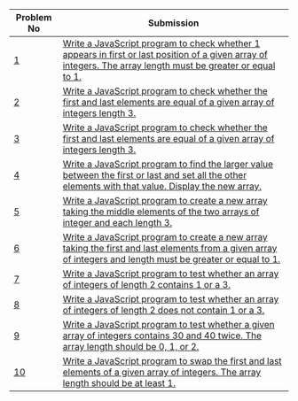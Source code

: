 | Problem No                                                            | Submission                                                     |
| --------------------------------------------------------------------- | -------------------------------------------------------------- |
| [1](https://github.com/abdullah-al-feroz/JavaScript--Problem--Solve/tree/main/Basic%20150%20Problems/71-80) | [Write a JavaScript program to check whether 1 appears in first or last position of a given array of integers. The array length must be greater or equal to 1.](https://github.com/abdullah-al-feroz/JavaScript--Problem--Solve/tree/main/Basic%20150%20Problems/71-80)               |
| [2](https://github.com/abdullah-al-feroz/JavaScript--Problem--Solve/tree/main/Basic%20150%20Problems/71-80) | [Write a JavaScript program to check whether the first and last elements are equal of a given array of integers length 3.](https://github.com/abdullah-al-feroz/JavaScript--Problem--Solve/tree/main/Basic%20150%20Problems/71-80)       |
| [3](https://github.com/abdullah-al-feroz/JavaScript--Problem--Solve/tree/main/Basic%20150%20Problems/71-80) |[Write a JavaScript program to check whether the first and last elements are equal of a given array of integers length 3.](https://github.com/abdullah-al-feroz/JavaScript--Problem--Solve/tree/main/Basic%20150%20Problems/71-80) |
| [4](https://github.com/abdullah-al-feroz/JavaScript--Problem--Solve/tree/main/Basic%20150%20Problems/71-80) | [Write a JavaScript program to find the larger value between the first or last and set all the other elements with that value. Display the new array.](https://github.com/abdullah-al-feroz/JavaScript--Problem--Solve/tree/main/Basic%20150%20Problems/71-80)             |
| [5](https://github.com/abdullah-al-feroz/JavaScript--Problem--Solve/tree/main/Basic%20150%20Problems/71-80) | [Write a JavaScript program to create a new array taking the middle elements of the two arrays of integer and each length 3.](https://github.com/abdullah-al-feroz/JavaScript--Problem--Solve/tree/main/Basic%20150%20Problems/71-80)         |
| [6](https://github.com/abdullah-al-feroz/JavaScript--Problem--Solve/tree/main/Basic%20150%20Problems/71-80) | [Write a JavaScript program to create a new array taking the first and last elements from a given array of integers and length must be greater or equal to 1.](https://github.com/abdullah-al-feroz/JavaScript--Problem--Solve/tree/main/Basic%20150%20Problems/71-80) |
| [7](https://github.com/abdullah-al-feroz/JavaScript--Problem--Solve/tree/main/Basic%20150%20Problems/71-80) | [Write a JavaScript program to test whether an array of integers of length 2 contains 1 or a 3.](https://github.com/abdullah-al-feroz/JavaScript--Problem--Solve/tree/main/Basic%20150%20Problems/71-80)        |
| [8](https://github.com/abdullah-al-feroz/JavaScript--Problem--Solve/tree/main/Basic%20150%20Problems/71-80) | [Write a JavaScript program to test whether an array of integers of length 2 does not contain 1 or a 3.](https://github.com/abdullah-al-feroz/JavaScript--Problem--Solve/tree/main/Basic%20150%20Problems/71-80)             |
| [9](https://github.com/abdullah-al-feroz/JavaScript--Problem--Solve/tree/main/Basic%20150%20Problems/71-80) | [Write a JavaScript program to test whether a given array of integers contains 30 and 40 twice. The array length should be 0, 1, or 2.](https://github.com/abdullah-al-feroz/JavaScript--Problem--Solve/tree/main/Basic%20150%20Problems/71-80) |
| [10](https://github.com/abdullah-al-feroz/JavaScript--Problem--Solve/tree/main/Basic%20150%20Problems/71-80)| [Write a JavaScript program to swap the first and last elements of a given array of integers. The array length should be at least 1.](https://github.com/abdullah-al-feroz/JavaScript--Problem--Solve/tree/main/Basic%20150%20Problems/71-80) |


